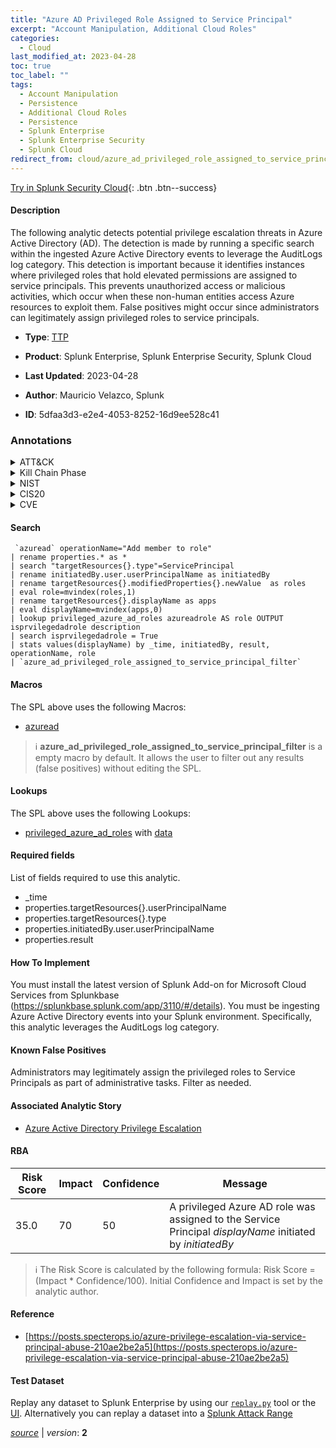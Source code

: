 ```yaml
---
title: "Azure AD Privileged Role Assigned to Service Principal"
excerpt: "Account Manipulation, Additional Cloud Roles"
categories:
  - Cloud
last_modified_at: 2023-04-28
toc: true
toc_label: ""
tags:
  - Account Manipulation
  - Persistence
  - Additional Cloud Roles
  - Persistence
  - Splunk Enterprise
  - Splunk Enterprise Security
  - Splunk Cloud
redirect_from: cloud/azure_ad_privileged_role_assigned_to_service_principal/
---
```




[Try in Splunk Security Cloud](https://www.splunk.com/en_us/cyber-security.html){: .btn .btn--success}

#### Description

The following analytic detects potential privilege escalation threats in Azure Active Directory (AD). The detection is made by running a specific search within the ingested Azure Active Directory events to leverage the AuditLogs log category. This detection is important because it identifies instances where privileged roles that hold elevated permissions are assigned to service principals. This prevents unauthorized access or malicious activities, which occur when these non-human entities access Azure resources to exploit them. False positives might occur since administrators can legitimately assign privileged roles to service principals.

- **Type**: [TTP](https://github.com/splunk/security_content/wiki/Detection-Analytic-Types)
- **Product**: Splunk Enterprise, Splunk Enterprise Security, Splunk Cloud

- **Last Updated**: 2023-04-28
- **Author**: Mauricio Velazco, Splunk
- **ID**: 5dfaa3d3-e2e4-4053-8252-16d9ee528c41

### Annotations
<details>
  <summary>ATT&CK</summary>

<div markdown="1">

#### [ATT&CK](https://attack.mitre.org/)

| ID          | Technique   | Tactic         |
| ----------- | ----------- |--------------- |
| [T1098](https://attack.mitre.org/techniques/T1098/) | Account Manipulation | Persistence |

| [T1098.003](https://attack.mitre.org/techniques/T1098/003/) | Additional Cloud Roles | Persistence |

</div>
</details>


<details>
  <summary>Kill Chain Phase</summary>

<div markdown="1">

* Installation


</div>
</details>


<details>
  <summary>NIST</summary>

<div markdown="1">

* DE.CM



</div>
</details>

<details>
  <summary>CIS20</summary>

<div markdown="1">

* CIS 10



</div>
</details>

<details>
  <summary>CVE</summary>

<div markdown="1">


</div>
</details>


#### Search

```
 `azuread` operationName="Add member to role" 
| rename properties.* as * 
| search "targetResources{}.type"=ServicePrincipal 
| rename initiatedBy.user.userPrincipalName as initiatedBy 
| rename targetResources{}.modifiedProperties{}.newValue  as roles 
| eval role=mvindex(roles,1) 
| rename targetResources{}.displayName as apps 
| eval displayName=mvindex(apps,0) 
| lookup privileged_azure_ad_roles azureadrole AS role OUTPUT isprvilegedadrole description 
| search isprvilegedadrole = True 
| stats values(displayName) by _time, initiatedBy, result, operationName, role 
| `azure_ad_privileged_role_assigned_to_service_principal_filter`
```

#### Macros
The SPL above uses the following Macros:
* [azuread](https://github.com/splunk/security_content/blob/develop/macros/azuread.yml)

> :information_source:
> **azure_ad_privileged_role_assigned_to_service_principal_filter** is a empty macro by default. It allows the user to filter out any results (false positives) without editing the SPL.

#### Lookups
The SPL above uses the following Lookups:

* [privileged_azure_ad_roles](https://github.com/splunk/security_content/blob/develop/lookups/privileged_azure_ad_roles.yml) with [data](https://github.com/splunk/security_content/tree/develop/lookups/privileged_azure_ad_roles.csv)



#### Required fields
List of fields required to use this analytic.
* _time
* properties.targetResources{}.userPrincipalName
* properties.targetResources{}.type
* properties.initiatedBy.user.userPrincipalName
* properties.result



#### How To Implement
You must install the latest version of Splunk Add-on for Microsoft Cloud Services from Splunkbase (https://splunkbase.splunk.com/app/3110/#/details). You must be ingesting Azure Active Directory events into your Splunk environment. Specifically, this analytic leverages the AuditLogs log category.
#### Known False Positives
Administrators may legitimately assign the privileged roles to Service Principals as part of administrative tasks. Filter as needed.

#### Associated Analytic Story
* [Azure Active Directory Privilege Escalation](/stories/azure_active_directory_privilege_escalation)




#### RBA

| Risk Score  | Impact      | Confidence   | Message      |
| ----------- | ----------- |--------------|--------------|
| 35.0 | 70 | 50 | A privileged Azure AD role was assigned to the Service Principal $displayName$ initiated by $initiatedBy$ |


> :information_source:
> The Risk Score is calculated by the following formula: Risk Score = (Impact * Confidence/100). Initial Confidence and Impact is set by the analytic author.


#### Reference

* [https://posts.specterops.io/azure-privilege-escalation-via-service-principal-abuse-210ae2be2a5](https://posts.specterops.io/azure-privilege-escalation-via-service-principal-abuse-210ae2be2a5)



#### Test Dataset
Replay any dataset to Splunk Enterprise by using our [`replay.py`](https://github.com/splunk/attack_data#using-replaypy) tool or the [UI](https://github.com/splunk/attack_data#using-ui).
Alternatively you can replay a dataset into a [Splunk Attack Range](https://github.com/splunk/attack_range#replay-dumps-into-attack-range-splunk-server)




[*source*](https://github.com/splunk/security_content/tree/develop/detections/cloud/azure_ad_privileged_role_assigned_to_service_principal.yml) \| *version*: **2**